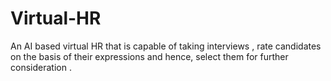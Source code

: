# Virtual-HR
An AI based virtual HR that is capable of taking interviews , rate candidates on the basis of their expressions and hence, select them for further consideration .
